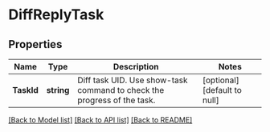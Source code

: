 # DiffReplyTask

## Properties
Name | Type | Description | Notes
------------ | ------------- | ------------- | -------------
**TaskId** | **string** | Diff task UID. Use show-task command to check the progress of the task. | [optional] [default to null]

[[Back to Model list]](../README.md#documentation-for-models) [[Back to API list]](../README.md#documentation-for-api-endpoints) [[Back to README]](../README.md)


